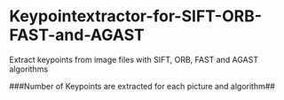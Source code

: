 # Keypointextractor-for-SIFT-ORB-FAST-and-AGAST
Extract keypoints from image files with SIFT, ORB, FAST and AGAST algorithms





###Number of Keypoints are extracted for each picture and algorithm##
